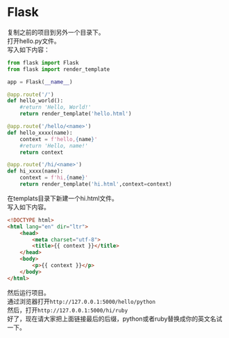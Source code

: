 # Flask
复制之前的项目到另外一个目录下。  
打开hello.py文件。  
写入如下内容：
```python
from flask import Flask
from flask import render_template

app = Flask(__name__)

@app.route('/')
def hello_world():
    #return 'Hello, World!'
    return render_template('hello.html')

@app.route('/hello/<name>')
def hello_xxxx(name):
    context = f'hello,{name}'
    #return 'Hello, name!'
    return context

@app.route('/hi/<name>')
def hi_xxxx(name):
    context = f'hi,{name}'
    return render_template('hi.html',context=context)
```
在templats目录下新建一个hi.html文件。  
写入如下内容。  
```html
<!DOCTYPE html>
<html lang="en" dir="ltr">
    <head>
        <meta charset="utf-8">
        <title>{{ context }}</title>
    </head>
    <body>
        <p>{{ context }}</p>
    </body>
</html>
```
然后运行项目。  
通过浏览器打开`http://127.0.0.1:5000/hello/python`  
然后，打开`http://127.0.0.1:5000/hi/ruby`  
好了，现在请大家把上面链接最后的后缀，python或者ruby替换成你的英文名试一下。
